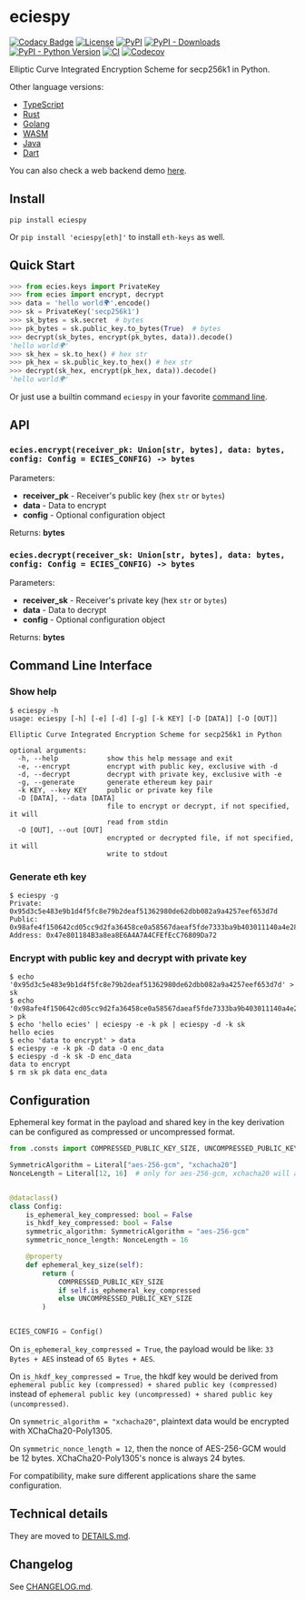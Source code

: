 # eciespy

[![Codacy Badge](https://api.codacy.com/project/badge/Grade/2a11aeb9939244019d2c64bce3ff3c4e)](https://app.codacy.com/gh/ecies/py/dashboard)
[![License](https://img.shields.io/github/license/ecies/py.svg)](https://github.com/ecies/py)
[![PyPI](https://img.shields.io/pypi/v/eciespy.svg)](https://pypi.org/project/eciespy/)
[![PyPI - Downloads](https://img.shields.io/pypi/dm/eciespy)](https://pypistats.org/packages/eciespy)
[![PyPI - Python Version](https://img.shields.io/pypi/pyversions/eciespy.svg)](https://pypi.org/project/eciespy/)
[![CI](https://img.shields.io/github/actions/workflow/status/ecies/py/ci.yml?branch=master)](https://github.com/ecies/py/actions)
[![Codecov](https://img.shields.io/codecov/c/github/ecies/py.svg)](https://codecov.io/gh/ecies/py)

Elliptic Curve Integrated Encryption Scheme for secp256k1 in Python.

Other language versions:

- [TypeScript](https://github.com/ecies/js)
- [Rust](https://github.com/ecies/rs)
- [Golang](https://github.com/ecies/go)
- [WASM](https://github.com/ecies/rs-wasm)
- [Java](https://github.com/ecies/java)
- [Dart](https://github.com/ecies/dart)

You can also check a web backend demo [here](https://github.com/ecies/py-demo).

## Install

`pip install eciespy`

Or `pip install 'eciespy[eth]'` to install `eth-keys` as well.

## Quick Start

```python
>>> from ecies.keys import PrivateKey
>>> from ecies import encrypt, decrypt
>>> data = 'hello world🌍'.encode()
>>> sk = PrivateKey('secp256k1')
>>> sk_bytes = sk.secret  # bytes
>>> pk_bytes = sk.public_key.to_bytes(True)  # bytes
>>> decrypt(sk_bytes, encrypt(pk_bytes, data)).decode()
'hello world🌍'
>>> sk_hex = sk.to_hex() # hex str
>>> pk_hex = sk.public_key.to_hex() # hex str
>>> decrypt(sk_hex, encrypt(pk_hex, data)).decode()
'hello world🌍'
```

Or just use a builtin command `eciespy` in your favorite [command line](#command-line-interface).

## API

### `ecies.encrypt(receiver_pk: Union[str, bytes], data: bytes, config: Config = ECIES_CONFIG) -> bytes`

Parameters:

- **receiver_pk** - Receiver's public key (hex `str` or `bytes`)
- **data** - Data to encrypt
- **config** - Optional configuration object

Returns: **bytes**

### `ecies.decrypt(receiver_sk: Union[str, bytes], data: bytes, config: Config = ECIES_CONFIG) -> bytes`

Parameters:

- **receiver_sk** - Receiver's private key (hex `str` or `bytes`)
- **data** - Data to decrypt
- **config** - Optional configuration object

Returns: **bytes**

## Command Line Interface

### Show help

```console
$ eciespy -h
usage: eciespy [-h] [-e] [-d] [-g] [-k KEY] [-D [DATA]] [-O [OUT]]

Elliptic Curve Integrated Encryption Scheme for secp256k1 in Python

optional arguments:
  -h, --help            show this help message and exit
  -e, --encrypt         encrypt with public key, exclusive with -d
  -d, --decrypt         decrypt with private key, exclusive with -e
  -g, --generate        generate ethereum key pair
  -k KEY, --key KEY     public or private key file
  -D [DATA], --data [DATA]
                        file to encrypt or decrypt, if not specified, it will
                        read from stdin
  -O [OUT], --out [OUT]
                        encrypted or decrypted file, if not specified, it will
                        write to stdout
```

### Generate eth key

```console
$ eciespy -g
Private: 0x95d3c5e483e9b1d4f5fc8e79b2deaf51362980de62dbb082a9a4257eef653d7d
Public: 0x98afe4f150642cd05cc9d2fa36458ce0a58567daeaf5fde7333ba9b403011140a4e28911fcf83ab1f457a30b4959efc4b9306f514a4c3711a16a80e3b47eb58b
Address: 0x47e801184B3a8ea8E6A4A7A4CFEfEcC76809Da72
```

### Encrypt with public key and decrypt with private key

```console
$ echo '0x95d3c5e483e9b1d4f5fc8e79b2deaf51362980de62dbb082a9a4257eef653d7d' > sk
$ echo '0x98afe4f150642cd05cc9d2fa36458ce0a58567daeaf5fde7333ba9b403011140a4e28911fcf83ab1f457a30b4959efc4b9306f514a4c3711a16a80e3b47eb58b' > pk
$ echo 'hello ecies' | eciespy -e -k pk | eciespy -d -k sk
hello ecies
$ echo 'data to encrypt' > data
$ eciespy -e -k pk -D data -O enc_data
$ eciespy -d -k sk -D enc_data
data to encrypt
$ rm sk pk data enc_data
```

## Configuration

Ephemeral key format in the payload and shared key in the key derivation can be configured as compressed or uncompressed format.

```py
from .consts import COMPRESSED_PUBLIC_KEY_SIZE, UNCOMPRESSED_PUBLIC_KEY_SIZE

SymmetricAlgorithm = Literal["aes-256-gcm", "xchacha20"]
NonceLength = Literal[12, 16]  # only for aes-256-gcm, xchacha20 will always be 24


@dataclass()
class Config:
    is_ephemeral_key_compressed: bool = False
    is_hkdf_key_compressed: bool = False
    symmetric_algorithm: SymmetricAlgorithm = "aes-256-gcm"
    symmetric_nonce_length: NonceLength = 16

    @property
    def ephemeral_key_size(self):
        return (
            COMPRESSED_PUBLIC_KEY_SIZE
            if self.is_ephemeral_key_compressed
            else UNCOMPRESSED_PUBLIC_KEY_SIZE
        )


ECIES_CONFIG = Config()
```

On `is_ephemeral_key_compressed = True`, the payload would be like: `33 Bytes + AES` instead of `65 Bytes + AES`.

On `is_hkdf_key_compressed = True`, the hkdf key would be derived from `ephemeral public key (compressed) + shared public key (compressed)` instead of `ephemeral public key (uncompressed) + shared public key (uncompressed)`.

On `symmetric_algorithm = "xchacha20"`, plaintext data would be encrypted with XChaCha20-Poly1305.

On `symmetric_nonce_length = 12`, then the nonce of AES-256-GCM would be 12 bytes. XChaCha20-Poly1305's nonce is always 24 bytes.

For compatibility, make sure different applications share the same configuration.

## Technical details

They are moved to [DETAILS.md](./DETAILS.md).

## Changelog

See [CHANGELOG.md](./CHANGELOG.md).
